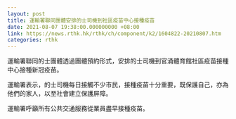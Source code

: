 ```yaml
---
layout: post
title: 運輸署聯同團體安排的士司機到社區疫苗中心接種疫苗
date: 2021-08-07 19:38:00.000000000 +08:00
link: https://news.rthk.hk/rthk/ch/component/k2/1604822-20210807.htm
categories: rthk
---
```


運輸署聯同的士團體透過團體預約形式，安排的士司機到官涌體育館社區疫苗接種中心接種新冠疫苗。

運輸署表示，的士司機每日接觸不少市民，接種疫苗十分重要，既保護自己，亦為他們的家人，以至社會建立保護屏障。

運輸署呼籲所有公共交通服務從業員盡早接種疫苗。
